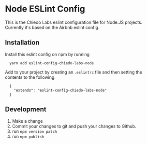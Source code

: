 # Node ESLint Config

This is the Chiedo Labs eslint configuration file for Node.JS projects. Currently it's based on the Airbnb eslint config.

## Installation

Install this eslint config on npm by running

	  yarn add eslint-config-chiedo-labs-node

Add to your project by creating an <code>.eslintrc</code> file and then setting the contents to the following.

	  {
	    "extends": "eslint-config-chiedo-labs-node"
	  }

## Development

1. Make a change
2. Commit your changes to git and push your changes to Github.
3. run <code>npm version patch</code>
4. run <code>npm publish</code>
